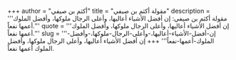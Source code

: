 +++
author = "أكثم بن صيفي"
title = "مقولة أكثم بن صيفي"
description = '''مقولة أكثم بن صيفي: إن أفضل الأشياء أعاليها، وأعلى الرجال ملوكها، وأفضل الملوك أعمها نفعاً.'''
quote = '''إن أفضل الأشياء أعاليها، وأعلى الرجال ملوكها، وأفضل الملوك أعمها نفعاً.'''
slug = '''إن-أفضل-الأشياء-أعاليها،-وأعلى-الرجال-ملوكها،-وأفضل-الملوك-أعمها-نفعاً'''
+++
إن أفضل الأشياء أعاليها، وأعلى الرجال ملوكها، وأفضل الملوك أعمها نفعاً.
